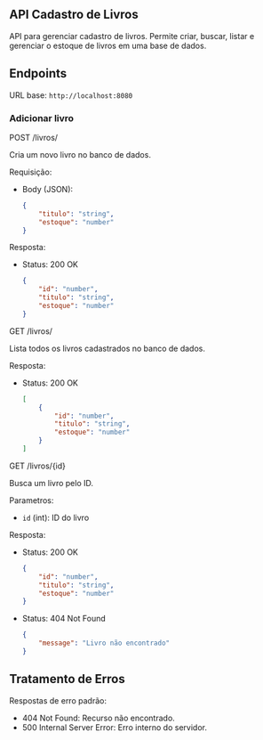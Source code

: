 ## API Cadastro de Livros

API para gerenciar cadastro de livros. Permite criar, buscar, listar e gerenciar o estoque de livros em uma base de dados.

## Endpoints

URL base: `http://localhost:8080`

### Adicionar livro

POST /livros/

Cria um novo livro no banco de dados.

Requisição:

- Body (JSON):
    ```json
    {
        "titulo": "string",
        "estoque": "number"
    }
    ```

Resposta:

- Status: 200 OK
    ```json
    {
        "id": "number",
        "titulo": "string",
        "estoque": "number"
    }
    ```

GET /livros/

Lista todos os livros cadastrados no banco de dados.

Resposta:

- Status: 200 OK
    ```json
    [
        {
            "id": "number",
            "titulo": "string",
            "estoque": "number"
        }
    ]
    ```

GET /livros/{id}

Busca um livro pelo ID.

Parametros:

- `id` (int): ID do livro

Resposta:

- Status: 200 OK
    ```json
    {
        "id": "number",
        "titulo": "string",
        "estoque": "number"
    }
    ```

- Status: 404 Not Found
    ```json
    {
        "message": "Livro não encontrado"
    }
    ```
 
## Tratamento de Erros

Respostas de erro padrão:

- 404 Not Found: Recurso não encontrado.
- 500 Internal Server Error: Erro interno do servidor.

